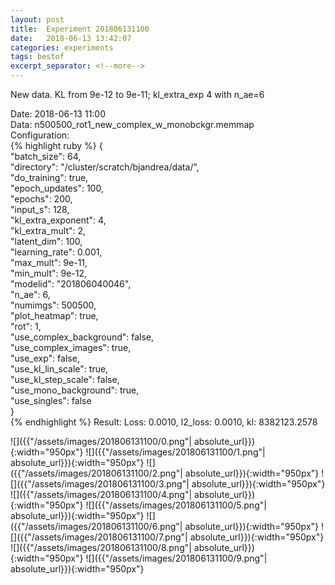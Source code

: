 ```yaml
---
layout: post
title:  Experiment 201806131100
date:   2018-06-13 13:42:07
categories: experiments
tags: bestof
excerpt_separator: <!--more-->
---
```

New data. KL from 9e-12 to 9e-11; kl_extra_exp 4 with n_ae=6  

 <!--more-->
Date: 2018-06-13 11:00  
Data: n500500_rot1_new_complex_w_monobckgr.memmap  
Configuration:   
{% highlight ruby %}
{  
    "batch_size": 64,   
    "directory": "/cluster/scratch/bjandrea/data/",   
    "do_training": true,   
    "epoch_updates": 100,   
    "epochs": 200,   
    "input_s": 128,   
    "kl_extra_exponent": 4,   
    "kl_extra_mult": 2,   
    "latent_dim": 100,   
    "learning_rate": 0.001,   
    "max_mult": 9e-11,   
    "min_mult": 9e-12,   
    "modelid": "201806040046",   
    "n_ae": 6,   
    "numimgs": 500500,   
    "plot_heatmap": true,   
    "rot": 1,   
    "use_complex_background": false,   
    "use_complex_images": true,   
    "use_exp": false,   
    "use_kl_lin_scale": true,   
    "use_kl_step_scale": false,   
    "use_mono_background": true,   
    "use_singles": false  
}  
{% endhighlight %}
Result: Loss: 0.0010, l2_loss: 0.0010, kl: 8382123.2578  

![]({{"/assets/images/201806131100/0.png"| absolute_url}}){:width="950px"}
![]({{"/assets/images/201806131100/1.png"| absolute_url}}){:width="950px"}
![]({{"/assets/images/201806131100/2.png"| absolute_url}}){:width="950px"}
![]({{"/assets/images/201806131100/3.png"| absolute_url}}){:width="950px"}
![]({{"/assets/images/201806131100/4.png"| absolute_url}}){:width="950px"}
![]({{"/assets/images/201806131100/5.png"| absolute_url}}){:width="950px"}
![]({{"/assets/images/201806131100/6.png"| absolute_url}}){:width="950px"}
![]({{"/assets/images/201806131100/7.png"| absolute_url}}){:width="950px"}
![]({{"/assets/images/201806131100/8.png"| absolute_url}}){:width="950px"}
![]({{"/assets/images/201806131100/9.png"| absolute_url}}){:width="950px"}
